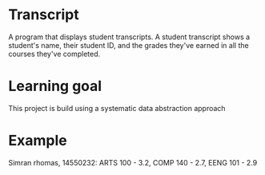 # Transcript
A program that displays student transcripts.
A student transcript shows a student's name, their student ID, and the grades they've earned in all the courses they've completed. 

# Learning goal
This project is build using a systematic data abstraction approach

# Example
Simran rhomas, 14550232: ARTS 100 - 3.2, COMP 140 - 2.7, EENG 101 - 2.9
